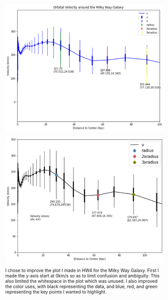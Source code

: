 ![Bad Plot](https://github.com/jwdagney55/DSPS_JDagney/blob/main/HW6/bad_plot.png)


![Better Plot](https://github.com/jwdagney55/DSPS_JDagney/blob/main/HW6/better_plot.png)


I chose to improve the plot I made in HW4 for the Milky Way Galaxy. First I made the y-axis start at 0km/s so as to limit confusion and ambiguity. This also limited the whitespace in the plot which was unused. I also improved the color uses, with black representing the data, and blue, red, and green representing the key points I wanted to highlight.
